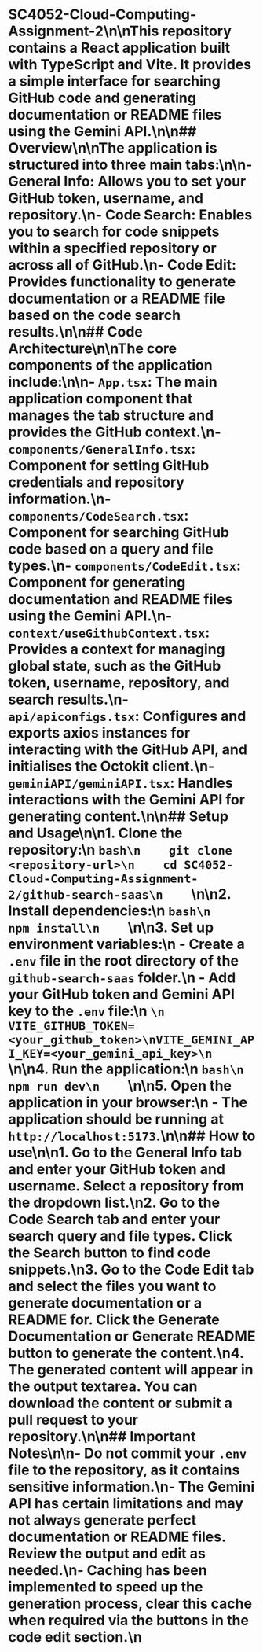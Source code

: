 # SC4052-Cloud-Computing-Assignment-2\n\nThis repository contains a React application built with TypeScript and Vite. It provides a simple interface for searching GitHub code and generating documentation or README files using the Gemini API.\n\n## Overview\n\nThe application is structured into three main tabs:\n\n-   **General Info:** Allows you to set your GitHub token, username, and repository.\n-   **Code Search:** Enables you to search for code snippets within a specified repository or across all of GitHub.\n-   **Code Edit:** Provides functionality to generate documentation or a README file based on the code search results.\n\n## Code Architecture\n\nThe core components of the application include:\n\n-   `App.tsx`:  The main application component that manages the tab structure and provides the GitHub context.\n-   `components/GeneralInfo.tsx`:  Component for setting GitHub credentials and repository information.\n-   `components/CodeSearch.tsx`:  Component for searching GitHub code based on a query and file types.\n-   `components/CodeEdit.tsx`:  Component for generating documentation and README files using the Gemini API.\n-   `context/useGithubContext.tsx`:  Provides a context for managing global state, such as the GitHub token, username, repository, and search results.\n-   `api/apiconfigs.tsx`: Configures and exports axios instances for interacting with the GitHub API, and initialises the Octokit client.\n-   `geminiAPI/geminiAPI.tsx`: Handles interactions with the Gemini API for generating content.\n\n## Setup and Usage\n\n1.  **Clone the repository:**\n    ```bash\n    git clone <repository-url>\n    cd SC4052-Cloud-Computing-Assignment-2/github-search-saas\n    ```\n\n2.  **Install dependencies:**\n    ```bash\n    npm install\n    ```\n\n3.  **Set up environment variables:**\n    -   Create a `.env` file in the root directory of the `github-search-saas` folder.\n    -   Add your GitHub token and Gemini API key to the `.env` file:\n        ```\n        VITE_GITHUB_TOKEN=<your_github_token>\nVITE_GEMINI_API_KEY=<your_gemini_api_key>\n        ```\n\n4.  **Run the application:**\n    ```bash\n    npm run dev\n    ```\n\n5.  **Open the application in your browser:**\n    -   The application should be running at `http://localhost:5173`.\n\n## How to use\n\n1.  Go to the **General Info** tab and enter your GitHub token and username. Select a repository from the dropdown list.\n2.  Go to the **Code Search** tab and enter your search query and file types. Click the **Search** button to find code snippets.\n3.  Go to the **Code Edit** tab and select the files you want to generate documentation or a README for. Click the **Generate Documentation** or **Generate README** button to generate the content.\n4.  The generated content will appear in the output textarea. You can download the content or submit a pull request to your repository.\n\n## Important Notes\n\n-   **Do not commit your `.env` file** to the repository, as it contains sensitive information.\n-   The Gemini API has certain limitations and may not always generate perfect documentation or README files.  Review the output and edit as needed.\n-   Caching has been implemented to speed up the generation process, clear this cache when required via the buttons in the code edit section.\n